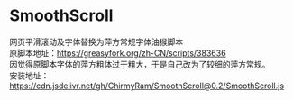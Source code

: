 # SmoothScroll<br/>
网页平滑滚动及字体替换为萍方常规字体油猴脚本<br/>
原脚本地址：https://greasyfork.org/zh-CN/scripts/383636<br/>
因觉得原脚本字体的萍方粗体过于粗大，于是自己改为了较细的萍方常规。<br/>
安装地址：https://cdn.jsdelivr.net/gh/ChirmyRam/SmoothScroll@0.2/SmoothScroll.js
